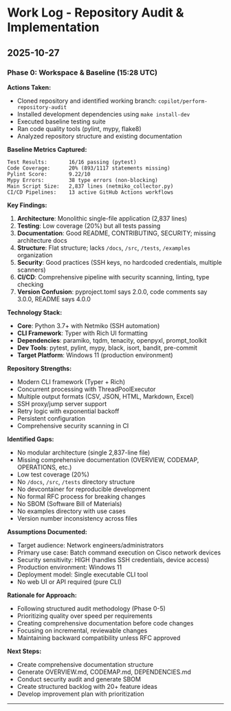 # Work Log - Repository Audit & Implementation

## 2025-10-27

### Phase 0: Workspace & Baseline (15:28 UTC)

**Actions Taken:**
- Cloned repository and identified working branch: `copilot/perform-repository-audit`
- Installed development dependencies using `make install-dev`
- Executed baseline testing suite
- Ran code quality tools (pylint, mypy, flake8)
- Analyzed repository structure and existing documentation

**Baseline Metrics Captured:**
```
Test Results:       16/16 passing (pytest)
Code Coverage:      20% (893/1117 statements missing)
Pylint Score:       9.22/10 
Mypy Errors:        38 type errors (non-blocking)
Main Script Size:   2,837 lines (netmiko_collector.py)
CI/CD Pipelines:    13 active GitHub Actions workflows
```

**Key Findings:**
1. **Architecture**: Monolithic single-file application (2,837 lines)
2. **Testing**: Low coverage (20%) but all tests passing
3. **Documentation**: Good README, CONTRIBUTING, SECURITY; missing architecture docs
4. **Structure**: Flat structure; lacks `/docs`, `/src`, `/tests`, `/examples` organization
5. **Security**: Good practices (SSH keys, no hardcoded credentials, multiple scanners)
6. **CI/CD**: Comprehensive pipeline with security scanning, linting, type checking
7. **Version Confusion**: pyproject.toml says 2.0.0, code comments say 3.0.0, README says 4.0.0

**Technology Stack:**
- **Core**: Python 3.7+ with Netmiko (SSH automation)
- **CLI Framework**: Typer with Rich UI formatting
- **Dependencies**: paramiko, tqdm, tenacity, openpyxl, prompt_toolkit
- **Dev Tools**: pytest, pylint, mypy, black, isort, bandit, pre-commit
- **Target Platform**: Windows 11 (production environment)

**Repository Strengths:**
- Modern CLI framework (Typer + Rich)
- Concurrent processing with ThreadPoolExecutor
- Multiple output formats (CSV, JSON, HTML, Markdown, Excel)
- SSH proxy/jump server support
- Retry logic with exponential backoff
- Persistent configuration
- Comprehensive security scanning in CI

**Identified Gaps:**
- No modular architecture (single 2,837-line file)
- Missing comprehensive documentation (OVERVIEW, CODEMAP, OPERATIONS, etc.)
- Low test coverage (20%)
- No `/docs`, `/src`, `/tests` directory structure
- No devcontainer for reproducible development
- No formal RFC process for breaking changes
- No SBOM (Software Bill of Materials)
- No examples directory with use cases
- Version number inconsistency across files

**Assumptions Documented:**
- Target audience: Network engineers/administrators
- Primary use case: Batch command execution on Cisco network devices
- Security sensitivity: HIGH (handles SSH credentials, device access)
- Production environment: Windows 11
- Deployment model: Single executable CLI tool
- No web UI or API required (pure CLI)

**Rationale for Approach:**
- Following structured audit methodology (Phase 0-5)
- Prioritizing quality over speed per requirements
- Creating comprehensive documentation before code changes
- Focusing on incremental, reviewable changes
- Maintaining backward compatibility unless RFC approved

**Next Steps:**
- Create comprehensive documentation structure
- Generate OVERVIEW.md, CODEMAP.md, DEPENDENCIES.md
- Conduct security audit and generate SBOM
- Create structured backlog with 20+ feature ideas
- Develop improvement plan with prioritization

---
